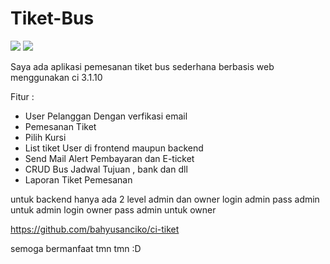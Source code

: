 # Tiket-Bus

![](https://img.shields.io/badge/license-MIT-blue.svg)
![](https://img.shields.io/badge/status-stable-green.svg)

Saya ada aplikasi pemesanan tiket bus sederhana berbasis web menggunakan ci 3.1.10

Fitur :

- User Pelanggan Dengan verfikasi email
- Pemesanan Tiket 
- Pilih Kursi 
- List tiket User di frontend maupun backend
- Send Mail Alert Pembayaran dan E-ticket 
- CRUD Bus Jadwal Tujuan , bank dan dll
- Laporan Tiket Pemesanan

untuk backend hanya ada 2 level admin dan owner
login admin pass admin untuk admin
login owner pass admin untuk owner

https://github.com/bahyusanciko/ci-tiket

semoga bermanfaat tmn tmn :D
